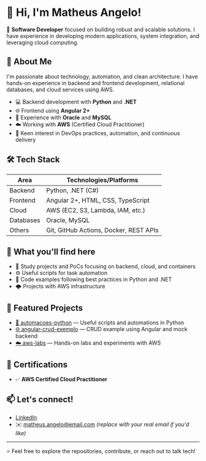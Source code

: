 # 👋 Hi, I'm Matheus Angelo!

🎯 **Software Developer** focused on building robust and scalable solutions. I have experience in developing modern applications, system integration, and leveraging cloud computing.

## 💼 About Me

I'm passionate about technology, automation, and clean architecture. I have hands-on experience in backend and frontend development, relational databases, and cloud services using AWS.

- 💻 Backend development with **Python** and **.NET**
- 🌐 Frontend using **Angular 2+**
- 🧠 Experience with **Oracle** and **MySQL**
- ☁️ Working with **AWS** (Certified Cloud Practitioner)
- 🔧 Keen interest in DevOps practices, automation, and continuous delivery

## 🛠️ Tech Stack

| Area          | Technologies/Platforms                       |
|---------------|-----------------------------------------------|
| Backend       | Python, .NET (C#)                             |
| Frontend      | Angular 2+, HTML, CSS, TypeScript             |
| Cloud         | AWS (EC2, S3, Lambda, IAM, etc.)              |
| Databases     | Oracle, MySQL                                 |
| Others        | Git, GitHub Actions, Docker, REST APIs        |

## 📂 What you'll find here

- 🔬 Study projects and PoCs focusing on backend, cloud, and containers
- ⚙️ Useful scripts for task automation
- 📘 Code examples following best practices in Python and .NET
- 🌩️ Projects with AWS infrastructure

## 📌 Featured Projects

- [🔧 automacoes-python](https://github.com/matheusangelo/automacoes-python) — Useful scripts and automations in Python  
- [🌐 angular-crud-exemplo](https://github.com/matheusangelo/angular-crud-exemplo) — CRUD example using Angular and mock backend  
- [☁️ aws-labs](https://github.com/matheusangelo/aws-labs) — Hands-on labs and experiments with AWS

## 📜 Certifications

- ✅ **AWS Certified Cloud Practitioner**

## 📫 Let's connect!

- [LinkedIn](https://www.linkedin.com/in/matheus-angelo)  
- ✉️ matheus.angelo@email.com *(replace with your real email if you'd like)*

---

⭐ Feel free to explore the repositories, contribute, or reach out to talk tech!
